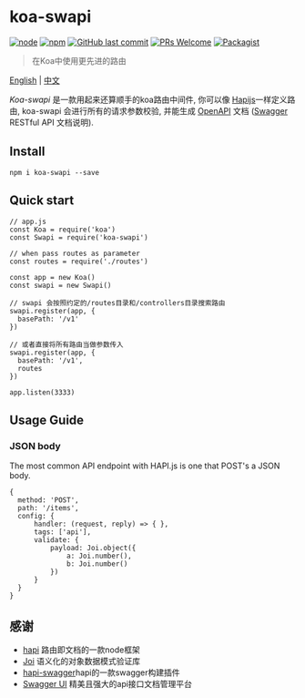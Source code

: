 # koa-swapi


[![node](https://img.shields.io/node/v/passport.svg?style=flat-square)](https://github.com/haowen737/koa-swapi)
[![npm](https://img.shields.io/npm/v/npm.svg?style=flat-square)](https://github.com/haowen737/koa-swapi)
[![GitHub last commit](https://img.shields.io/github/last-commit/google/skia.svg?style=flat-square)](https://github.com/haowen737/koa-swapi)
[![PRs Welcome](https://img.shields.io/badge/PRs-welcome-brightgreen.svg?style=flat-square)](http://makeapullrequest.com)
[![Packagist](https://img.shields.io/packagist/l/doctrine/orm.svg?style=flat-square)](https://github.com/haowen737/koa-swapi)


> 在Koa中使用更先进的路由

[English](https://github.com/haowen737/koa-swapi/blob/master/README.md) | [中文](https://github.com/haowen737/koa-swapi/blob/master/docs/README-zh.md)

*Koa-swapi* 是一款用起来还算顺手的koa路由中间件, 你可以像 [Hapijs](https://hapijs.com/)一样定义路由, koa-swapi 会进行所有的请求参数校验, 并能生成 [OpenAPI](https://www.openapis.org/) 文档 ([Swagger](https://swagger.io/) RESTful API 文档说明).


## Install

    npm i koa-swapi --save

## Quick start

    // app.js
    const Koa = require('koa')
    const Swapi = require('koa-swapi')

    // when pass routes as parameter
    const routes = require('./routes')

    const app = new Koa()
    const swapi = new Swapi()

    // swapi 会按照约定的/routes目录和/controllers目录搜索路由
    swapi.register(app, {
      basePath: '/v1'
    })

    // 或者直接将所有路由当做参数传入
    swapi.register(app, {
      basePath: '/v1',
      routes
    })

    app.listen(3333)

## Usage Guide

### JSON body
The most common API endpoint with HAPI.js is one that POST's a JSON body.

    {
      method: 'POST',
      path: '/items',
      config: {
          handler: (request, reply) => { },
          tags: ['api'],
          validate: {
              payload: Joi.object({
                  a: Joi.number(),
                  b: Joi.number()
              })
          }
      }
    }

## 感谢

- [hapi](https://hapijs.com/) 路由即文档的一款node框架
- [Joi](https://github.com/hapijs/joi) 语义化的对象数据模式验证库
- [hapi-swagger](https://github.com/glennjones/hapi-swagger)hapi的一款swagger构建插件
- [Swagger UI](https://github.com/swagger-api/swagger-ui) 精美且强大的api接口文档管理平台